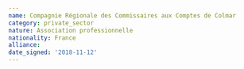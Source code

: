 ```yaml
---
name: Compagnie Régionale des Commissaires aux Comptes de Colmar
category: private_sector
nature: Association professionnelle 
nationality: France
alliance: 
date_signed: '2018-11-12'
---
```

    